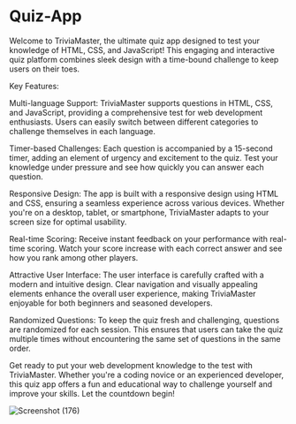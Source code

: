 # Quiz-App
Welcome to TriviaMaster, the ultimate quiz app designed to test your knowledge of HTML, CSS, and JavaScript! This engaging and interactive quiz platform combines sleek design with a time-bound challenge to keep users on their toes.

Key Features:

Multi-language Support:
TriviaMaster supports questions in HTML, CSS, and JavaScript, providing a comprehensive test for web development enthusiasts. Users can easily switch between different categories to challenge themselves in each language.

Timer-based Challenges:
Each question is accompanied by a 15-second timer, adding an element of urgency and excitement to the quiz. Test your knowledge under pressure and see how quickly you can answer each question.

Responsive Design:
The app is built with a responsive design using HTML and CSS, ensuring a seamless experience across various devices. Whether you're on a desktop, tablet, or smartphone, TriviaMaster adapts to your screen size for optimal usability.

Real-time Scoring:
Receive instant feedback on your performance with real-time scoring. Watch your score increase with each correct answer and see how you rank among other players.

Attractive User Interface:
The user interface is carefully crafted with a modern and intuitive design. Clear navigation and visually appealing elements enhance the overall user experience, making TriviaMaster enjoyable for both beginners and seasoned developers.


Randomized Questions:
To keep the quiz fresh and challenging, questions are randomized for each session. This ensures that users can take the quiz multiple times without encountering the same set of questions in the same order.


Get ready to put your web development knowledge to the test with TriviaMaster. Whether you're a coding novice or an experienced developer, this quiz app offers a fun and educational way to challenge yourself and improve your skills. Let the countdown begin!


![Screenshot (176)](https://github.com/Ziaurrehman90/Quiz-App/assets/112377951/aa58caac-a1a1-47e1-8e97-a53868d571f0)
